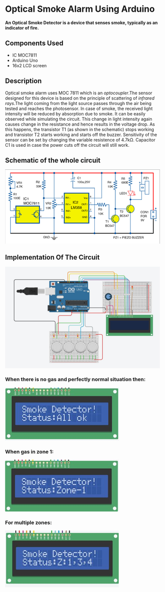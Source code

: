 # Optical Smoke Alarm Using Arduino
**An Optical Smoke Detector is a device that senses smoke, typically as an indicator of fire.**

## Components Used

* IC MOC7811
* Arduino Uno
* 16x2 LCD screen

## Description
Optical smoke alarm uses MOC 7811 which is an *optocoupler*.The sensor designed for this device is based on the principle of scattering of *infrared rays*.The light coming from the light source passes through the air being tested and reaches the photosensor. In case of smoke, the received light intensity will be reduced by absorption due to smoke. It can be easily observed while simulating the circuit. This change in light intensity again causes change in the resistance and hence results in the voltage drop. As this happens, the transistor T1 (as shown in the schematic) stops working and transistor T2 starts working and starts off the buzzer. Sensitivity of the sensor can be set by changing the variable resistence of 4.7kΩ. Capacitor C1 is used in case the power cuts off the circuit will still work.


## Schematic of the whole circuit

![Analog Circuit](Schematic/Sch1.png)

## Implementation Of The Circuit

![Circuit on Arduino Board](Schematic/smoke_detect.JPG)

### When there is no gas and perfectly normal situation then:

![All ok!](Schematic/allok.JPG)

### When gas in zone 1:

![Zone 1](Schematic/zone1.JPG)

### For multiple zones:

![Multiple Zone](Schematic/z134.JPG)
